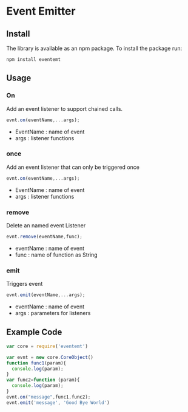 # Event Emitter

## Install

The library is available as an npm package. To install the package run:

```
npm install eventemt
```

## Usage

### On

Add an event listener to support chained calls.

```javascript
evnt.on(eventName,...args);
```
* EventName : name of event
* args : listener functions

### once 

Add an event listener that can only be triggered once

```javascript
evnt.on(eventName,...args);
```
* EventName : name of event
* args : listener functions

### remove

Delete an named event Listener

```javascript
evnt.remove(eventName,func);
```

* eventName : name of event
* func : name of function as String

### emit 

Triggers event

```javascript
evnt.emit(eventName,...args);
```

* eventName : name of event
* args : parameters for listeners

## Example Code

```javascript
var core = require('eventemt')

var evnt = new core.CoreObject()
function func1(param){
  console.log(param);
}
var func2=function (param){
  console.log(param);
}
evnt.on("message",func1,func2);
evnt.emit('message', 'Good Bye World')
```


